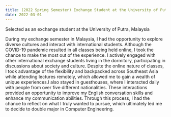 ```yaml
---
title: (2022 Spring Semester) Exchange Student at the University of Putra , Malaysia
date: 2022-03-01
---
```


Selected as an exchange student at the University of Putra, Malaysia

<!--more-->
During my exchange semester in Malaysia, I had the opportunity to explore diverse cultures and interact with international students. Although the COVID-19 pandemic resulted in all classes being held online, I took the chance to make the most out of the experience. I actively engaged with other international exchange students living in the dormitory, participating in discussions about society and culture. Despite the online nature of classes, I took advantage of the flexibility and backpacked across Southeast Asia while attending lectures remotely, which allowed me to gain a wealth of unique experiences.I also stayed in guesthouses, where I interacted daily with people from over five different nationalities. These interactions provided an opportunity to improve my English conversation skills and enhance my communication abilities. Through this process, I had the chance to reflect on what I truly wanted to pursue, which ultimately led me to decide to double major in Computer Engineering.